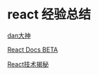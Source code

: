 # react 经验总结

[dan大神](https://codesandbox.io/u/gaearon)

[React Docs BETA](https://beta.reactjs.org/)

[React技术揭秘](https://react.iamkasong.com/preparation/summary.html)